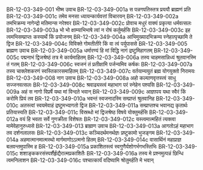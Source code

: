 BR-12-03-349-001  	भीष्म उवाच
BR-12-03-349-001a	स पन्नगपतिस्तत्र प्रययौ ब्राह्मणं प्रति
BR-12-03-349-001c	तमेव मनसा ध्यायन्कार्यवत्तां विचारयन्
BR-12-03-349-002a	तमभिक्रम्य नागेन्द्रो मतिमान्स नरेश्वर
BR-12-03-349-002c	प्रोवाच मधुरं वाक्यं प्रकृत्या धर्मवत्सलः
BR-12-03-349-003a	भो भो क्षाम्याभिभाषे त्वां न रोषं कर्तुमर्हसि
BR-12-03-349-003c	इह त्वमभिसम्प्राप्तः कस्यार्थे किं प्रयोजनम्
BR-12-03-349-004a	आभिमुख्यादभिक्रम्य स्नेहात्पृच्छामि ते द्विज
BR-12-03-349-004c	विविक्ते गोमतीतीरे किं वा त्वं पर्युपाससे
BR-12-03-349-005  	ब्राह्मण उवाच
BR-12-03-349-005a	धर्मारण्यं हि मां विद्धि नागं द्रष्टुमिहागतम्
BR-12-03-349-005c	पद्मनाभं द्विजश्रेष्ठं तत्र मे कार्यमाहितम्
BR-12-03-349-006a	तस्य चाहमसान्निध्यं श्रुतवानस्मि तं गतम्
BR-12-03-349-006c	स्वजनं तं प्रतीक्षामि पर्जन्यमिव कर्षकः
BR-12-03-349-007a	तस्य चाक्लेशकरणं स्वस्तिकारसमाहितम्
BR-12-03-349-007c	वर्तयाम्ययुतं ब्रह्म योगयुक्तो निरामयः
BR-12-03-349-008  	नाग उवाच
BR-12-03-349-008a	अहो कल्याणवृत्तस्त्वं साधु सज्जनवत्सलः
BR-12-03-349-008c	श्रवाढ्यस्त्वं महाभाग परं स्नेहेन पश्यसि
BR-12-03-349-009a	अहं स नागो विप्रर्षे यथा मां विन्दते भवान्
BR-12-03-349-009c	आज्ञापय यथा स्वैरं किं करोमि प्रियं तव
BR-12-03-349-010a	भवन्तं स्वजनादस्मि सम्प्राप्तं श्रुतवानिह
BR-12-03-349-010c	अतस्त्वां स्वयमेवाहं द्रष्टुमभ्यागतो द्विज
BR-12-03-349-011a	सम्प्राप्तश्च भवानद्य कृतार्थः प्रतियास्यति
BR-12-03-349-011c	विस्रब्धो मां द्विजश्रेष्ठ विषये योक्तुमर्हसि
BR-12-03-349-012a	वयं हि भवता सर्वे गुणक्रीता विशेषतः
BR-12-03-349-012c	यस्त्वमात्महितं त्यक्त्वा मामेवेहानुरुध्यसे
BR-12-03-349-013  	ब्राह्मण उवाच
BR-12-03-349-013a	आगतोऽहं महाभाग तव दर्शनलालसः
BR-12-03-349-013c	कञ्चिदर्थमनर्थज्ञः प्रष्टुकामो भुजङ्गम
BR-12-03-349-014a	अहमात्मानमात्मस्थो मार्गमाणोऽऽत्मनो हितम्
BR-12-03-349-014c	वासार्थिनं महाप्राज्ञ बलवन्तमुपास्मि ह
BR-12-03-349-015a	प्रकाशितस्त्वं स्वगुणैर्यशोगर्भगभस्तिभिः
BR-12-03-349-015c	शशाङ्ककरसंस्पर्शैर्हृद्यैरात्मप्रकाशितैः
BR-12-03-349-016a	तस्य मे प्रश्नमुत्पन्नं छिन्धि त्वमनिलाशन
BR-12-03-349-016c	पश्चात्कार्यं वदिष्यामि श्रोतुमर्हति मे भवान्

